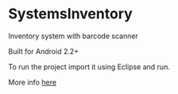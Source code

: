 SystemsInventory
================

Inventory system with barcode scanner

Built for Android 2.2+

To run the project import it using Eclipse and run. 

More info [here](http://vgm106.webege.com/SystemInv/#)
